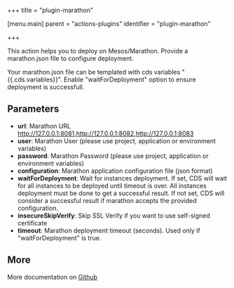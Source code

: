 +++
title = "plugin-marathon"

[menu.main]
parent = "actions-plugins"
identifier = "plugin-marathon"

+++

This action helps you to deploy on Mesos/Marathon. Provide a marathon.json file to configure deployment.

Your marathon.json file can be templated with cds variables "{{.cds.variables}}". Enable "waitForDeployment" option to ensure deployment is successfull.

## Parameters

* **url**: Marathon URL http://127.0.0.1:8081,http://127.0.0.1:8082,http://127.0.0.1:8083
* **user**: Marathon User (please use project, application or environment variables)
* **password**: Marathon Password (please use project, application or environment variables)
* **configuration**: Marathon application configuration file (json format)
* **waitForDeployment**: Wait for instances deployment.
If set, CDS will wait for all instances to be deployed until timeout is over. All instances deployment must be done to get a successful result.
If not set, CDS will consider a successful result if marathon accepts the provided configuration.
* **insecureSkipVerify**: Skip SSL Verify if you want to use self-signed certificate
* **timeout**: Marathon deployment timeout (seconds). Used only if "waitForDeployment" is true. 


## More

More documentation on [Github](https://github.com/ovh/cds/tree/master/contrib/plugins/plugin-marathon/README.md)

